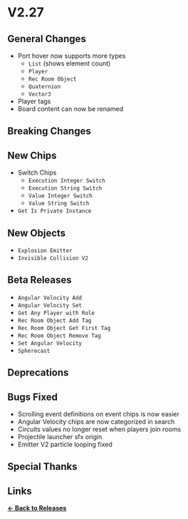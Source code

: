 # V2.27

## General Changes

- Port hover now supports more types
  - `List` (shows element count)
  - `Player`
  - `Rec Room Object`
  - `Quaternion`
  - `Vector3`
- Player tags
- Board content can now be renamed

## Breaking Changes

## New Chips
- Switch Chips
  - `Execution Integer Switch`
  - `Execution String Switch`
  - `Value Integer Switch`
  - `Value String Switch`
- `Get Is Private Instance`

## New Objects
- `Explosion Emitter`
- `Invisible Collision V2`

## Beta Releases

- `Angular Velocity Add`
- `Angular Velocity Set`
- `Get Any Player with Role`
- `Rec Room Object Add Tag`
- `Rec Room Object Get First Tag`
- `Rec Room Object Remove Tag`
- `Set Angular Velocity`
- `Spherecast`

## Deprecations

## Bugs Fixed
- Scrolling event definitions on event chips is now easier
- Angular Velocity chips are now categorized in search
- Circuits values no longer reset when players join rooms
- Projectile launcher sfx origin
- Emitter V2 particle looping fixed

## Special Thanks

## Links

**[<- Back to Releases](./)**
